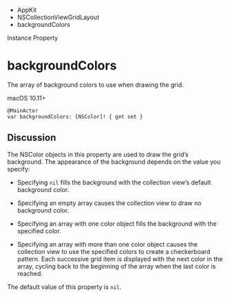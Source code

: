 

- AppKit
- NSCollectionViewGridLayout
-  backgroundColors 

Instance Property

# backgroundColors

The array of background colors to use when drawing the grid.

macOS 10.11+

``` source
@MainActor
var backgroundColors: [NSColor]! { get set }
```

## Discussion

The NSColor objects in this property are used to draw the grid’s background. The appearance of the background depends on the value you specify:

- Specifying `nil` fills the background with the collection view’s default background color.

- Specifying an empty array causes the collection view to draw no background color.

- Specifying an array with one color object fills the background with the specified color.

- Specifying an array with more than one color object causes the collection view to use the specified colors to create a checkerboard pattern. Each successive grid item is displayed with the next color in the array, cycling back to the beginning of the array when the last color is reached.

The default value of this property is `nil`.

